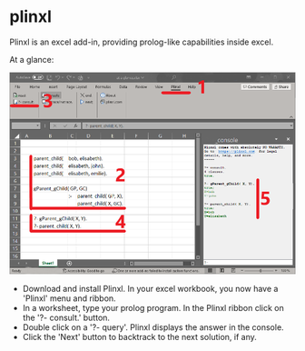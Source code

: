 # plinxl
Plinxl is an excel add-in, providing prolog-like capabilities inside excel.

At a glance:

![My Image](Screenshot_2023-09-04_AtaGlance_5.png)

-  Download and install Plinxl. 
   In your excel workbook, you now have a 'Plinxl' menu and ribbon.
-  In a worksheet, type your prolog program.
   In the Plinxl ribbon click on the '?- consult.' button.
-  Double click on a '?- query'.
   Plinxl displays the answer in the console.
-  Click the 'Next' button to backtrack to the next solution, if any.


